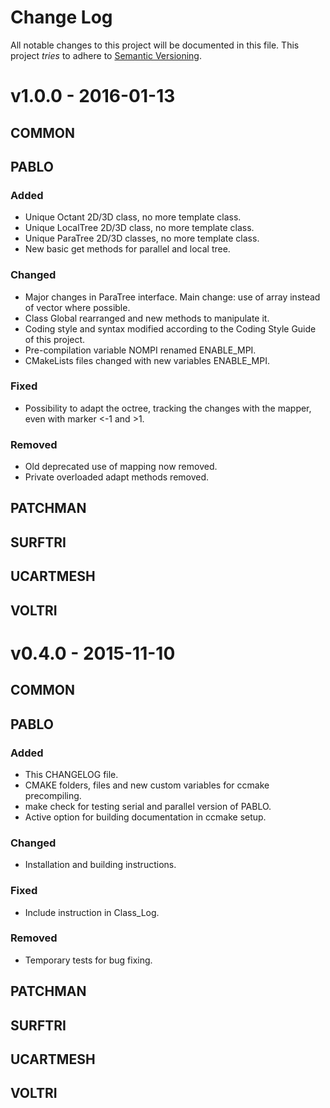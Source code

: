 # Change Log
All notable changes to this project will be documented in this file.
This project *tries* to adhere to [Semantic Versioning](http://semver.org/).

# v1.0.0 - 2016-01-13

## COMMON

## PABLO

### Added
- Unique Octant 2D/3D class, no more template class.
- Unique LocalTree 2D/3D class, no more template class.
- Unique ParaTree 2D/3D classes, no more template class.
- New basic get methods for parallel and local tree. 

### Changed
- Major changes in ParaTree interface. Main change: use of array instead of vector where possible.
- Class Global rearranged and new methods to manipulate it.
- Coding style and syntax modified according to the Coding Style Guide of this project.
- Pre-compilation variable NOMPI renamed ENABLE_MPI.
- CMakeLists files changed with new variables ENABLE_MPI.

### Fixed
- Possibility to adapt the octree, tracking the changes with the mapper, even with marker <-1 and >1.

### Removed
- Old deprecated use of mapping now removed.
- Private overloaded adapt methods removed.

## PATCHMAN

## SURFTRI

## UCARTMESH

## VOLTRI

# v0.4.0 - 2015-11-10

## COMMON

## PABLO

### Added
- This CHANGELOG file.
- CMAKE folders, files and new custom variables for ccmake precompiling.
- make check for testing serial and parallel version of PABLO.
- Active option for building documentation in ccmake setup.

### Changed
- Installation and building instructions.

### Fixed
- Include instruction in Class_Log.

### Removed
- Temporary tests for bug fixing.

## PATCHMAN

## SURFTRI

## UCARTMESH

## VOLTRI


